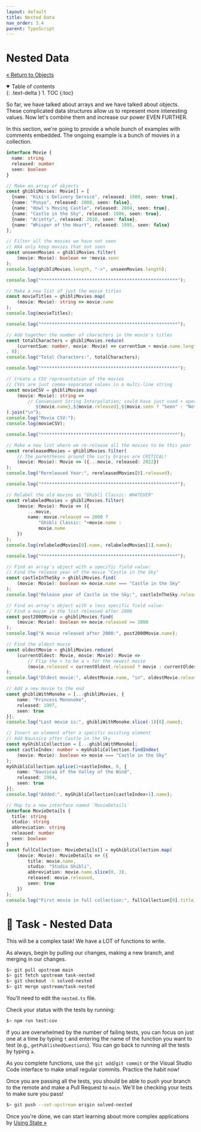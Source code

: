 ```yaml
---
layout: default
title: Nested Data
nav_order: 3.4
parent: TypeScript
---
```


# Nested Data

[&laquo; Return to Objects](objects.md)

<details open markdown="block">
  <summary>
    Table of contents
  </summary>
  {: .text-delta }
1. TOC
{:toc}
</details>

So far, we have talked about arrays and we have talked about objects. These complicated data structures allow us to represent more interesting values. Now let's combine them and increase our power EVEN FURTHER.

In this section, we're going to provide a whole bunch of examples with comments embedded. The ongoing example is a bunch of movies in a collection.

```typescript
interface Movie {
  name: string
  released: number
  seen: boolean
}

// Make an array of objects
const ghibliMovies: Movie[] = [
  {name: "Kiki's Delivery Service", released: 1989, seen: true},
  {name: "Ponyo", released: 2008, seen: false},
  {name: "Howl's Moving Castle", released: 2004, seen: true},
  {name: "Castle in the Sky", released: 1986, seen: true},
  {name: "Arietty", released: 2010, seen: false},
  {name: "Whisper of the Heart", released: 1995, seen: false}
];

// Filter all the movies we have not seen
// AKA only keep movies that not seen
const unseenMovies = ghibliMovies.filter(
    (movie: Movie): boolean => !movie.seen
);
console.log(ghibliMovies.length, "->", unseenMovies.length);

console.log("***************************************************");

// Make a new list of just the movie titles
const movieTitles = ghibliMovies.map(
    (movie: Movie): string => movie.name
);
console.log(movieTitles);

console.log("***************************************************");

// Add together the number of characters in the movie's titles
const totalCharacters = ghibliMovies.reduce(
    (currentSum: number, movie: Movie) => currentSum + movie.name.length
, 0);
console.log("Total Characters:", totalCharacters);

console.log("***************************************************");

// Create a CSV representation of the movies
// CSVs are just comma-separated values in a multi-line string
const movieCSV = ghibliMovies.map(
    (movie: Movie): string =>
        // Convenient String Interpolation; could have just used + operator too
        `  ${movie.name},${movie.released},${movie.seen ? "Seen" : "Not Seen"}`
).join("\n");
console.log("Movie CSV:");
console.log(movieCSV);

console.log("***************************************************");

// Make a new list where we re-release all the movies to be this year
const rereleasedMovies = ghibliMovies.filter(
    // The parentheses around the curly braces are CRITICAL!
    (movie: Movie): Movie => ({...movie, released: 2022})
);
console.log("Rereleased Year:", rereleasedMovies[0].released);

console.log("***************************************************");

// Relabel the old movies as "Ghibli Classic: WHATEVER"
const relabeledMovies = ghibliMovies.filter(
    (movie: Movie): Movie => ({
        ...movie, 
        name: movie.released <= 2000 ?
            "Ghibli Classic: "+movie.name :
            movie.name 
    })
);
console.log(relabeledMovies[0].name, relabeledMovies[1].name);

console.log("***************************************************");

// Find an array's object with a specific field value:
// Find the release year of the movie "Castle in the Sky"
const castleInTheSky = ghibliMovies.find(
    (movie: Movie): boolean => movie.name === "Castle in the Sky"
);
console.log("Release year of Castle in the Sky:", castleInTheSky.released)

// Find an array's object with a less specific field value:
// Find a movie in the list released after 2000
const post2000Movie = ghibliMovies.find(
    (movie: Movie): boolean => movie.released >= 2000
);
console.log("A movie released after 2000:", post2000Movie.name);

// Find the oldest movie
const oldestMovie = ghibliMovies.reduce(
    (currentOldest: Movie, movie: Movie): Movie =>
        // Flip the < to be a > for the newest movie
        (movie.released < currentOldest.released ? movie : currentOldest)
);
console.log("Oldest movie:", oldestMovie.name, "in", oldestMovie.released);

// Add a new movie to the end
const ghibliWithMonoke = [...ghibliMovies, {
    name: "Princess Mononoke",
    released: 1997,
    seen: true
}];
console.log("Last movie is:", ghibliWithMonoke.slice(-1)[0].name);

// Insert an element after a specific existing element
// Add Naussica after Castle in the Sky
const myGhibliCollection = [...ghibliWithMonoke];
const castleIndex: number = myGhibliCollection.findIndex(
    (movie: Movie): boolean => movie === "Castle in the Sky"
);
myGhibliCollection.splice(1+castleIndex, 0, {
    name: "Nausicaä of the Valley of the Wind",
    released: 1984,
    seen: true
}];
console.log("Added:", myGhibliCollection[castleIndex+1].name);

// Map to a new interface named `MovieDetails`
interface MovieDetails {
  title: string
  studio: string
  abbreviation: string
  released: number
  seen: boolean
}
const fullCollection: MovieDetails[] = myGhibliCollection.map(
    (movie: Movie): MovieDetails => ({
        title: movie.name,
        studio: "Studio Ghibli",
        abbreviation: movie.name.slice(0, 3),
        released: movie.released,
        seen: true
    })
);
console.log("First movie in full collection:", fullCollection[0].title);
```

# 📝 Task - Nested Data

This will be a complex task! We have a LOT of functions to write.

As always, begin by pulling our changes, making a new branch, and merging in our changes.

```sh
$> git pull upstream main
$> git fetch upstream task-nested
$> git checkout -b solved-nested
$> git merge upstream/task-nested
```

You'll need to edit the `nested.ts` file.

Check your status with the tests by running:

```sh
$> npm run test:cov
```

If you are overwhelmed by the number of failing tests, you can focus on just one at a time by typing `t` and entering the name of the function you want to test (e.g., `getPublishedQuestions`). You can go back to running all the tests by typing `a`.

As you complete functions, use the `git add`/`git commit` or the Visual Studio Code interface to make small regular commits. Practice the habit now!

Once you are passing all the tests, you should be able to push your branch to the remote and make a Pull Request to `main`. We'll be checking your tests to make sure you pass!

```sh
$> git push --set-upstream origin solved-nested
```

Once you're done, we can start learning about more complex applications by [Using State &raquo;](../4-state/index.md)